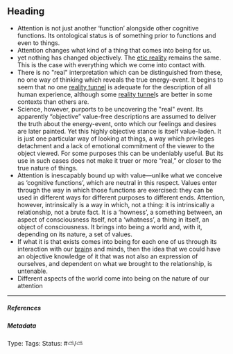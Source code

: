 ## Heading

* Attention is not just another ‘function’ alongside other cognitive functions. Its ontological status is of something prior to functions and even to things.
* Attention changes what kind of a thing that comes into being for us. 
* yet nothing has changed objectively. The [etic reality](Etic%20Reality.md) remains the same. This is the case with everything which we come into contact with. 
* There is no "real" interpretation which can be distinguished from these, no one way of thinking which reveals the true energy-event. It begins to seem that no one [reality tunnel](Reality%20tunnel.md) is adequate for the description of all human experience, although some [reality tunnel](Reality%20tunnel.md)s are better in some contexts than others are. 
* Science, however, purports to be uncovering the "real" event. Its apparently “objective” value-free descriptions are assumed to deliver the truth about the energy-event, onto which our feelings and desires are later painted. Yet this highly objective stance is itself value-laden. It is just one particular way of looking at things, a way which privileges detachment and a lack of emotional commitment of the viewer to the object viewed. For some purposes this can be undeniably useful. But its use in such cases does not make it truer or more “real,” or closer to the true nature of things.
* Attention is inescapably bound up with value—unlike what we conceive as ‘cognitive functions’, which are neutral in this respect. Values enter through the way in which those functions are exercised: they can be used in different ways for different purposes to different ends. Attention, however, intrinsically is a way in which, not a thing: it is intrinsically a relationship, not a brute fact. It is a ‘howness’, a something between, an aspect of consciousness itself, not a ‘whatness’, a thing in itself, an object of consciousness. It brings into being a world and, with it, depending on its nature, a set of values.
* If what it is that exists comes into being for each one of us through its interaction with our [brain](Brain.md)s and minds, then the idea that we could have an objective knowledge of it that was not also an expression of ourselves, and dependent on what we brought to the relationship, is untenable.
* Different aspects of the world come into being on the nature of our attention

---

##### References

##### Metadata

Type: 
Tags:
Status: #⛅️/⛅️
